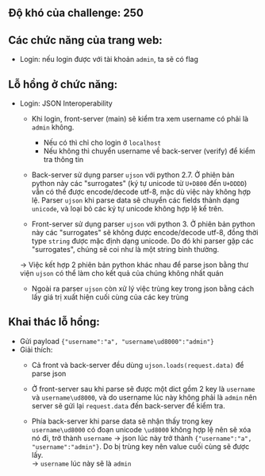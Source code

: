 ## Độ khó của challenge: 250

## Các chức năng của trang web:
- Login: nếu login được với tài khoản `admin`, ta sẽ có flag

## Lỗ hổng ở chức năng:
- Login: JSON Interoperability 
    - Khi login, front-server (main) sẽ kiểm tra xem username có phải là `admin` không.
        - Nếu có thì chỉ cho login ở `localhost`
        - Nếu không thì chuyển username về back-server (verify) để kiểm tra thông tin

    - Back-server sử dụng parser `ujson` với python 2.7. Ở phiên bản python này các "surrogates" (ký tự unicode từ `U+D800` đến `U+DDDD`) vẫn có thể được encode/decode utf-8, mặc dù việc này không hợp lệ. Parser `ujson` khi parse data sẽ chuyển các fields thành dạng `unicode`, và loại bỏ các ký tự unicode không hợp lệ kể trên.
    
    - Front-server sử dụng parser `ujson` với python 3. Ở phiên bản python này các "surrogates" sẽ không được encode/decode utf-8, đồng thời type `string` được mặc định dạng unicode. Do đó khi parser gặp các "surrogates", chúng sẽ coi như là một string bình thường.
    
    → Việc kết hợp 2 phiên bản python khác nhau để parse json bằng thư viện `ujson` có thể làm cho kết quả của chúng không nhất quán

    - Ngoài ra parser `ujson` còn xử lý việc trùng key trong json bằng cách lấy giá trị xuất hiện cuối cùng của các key trùng

## Khai thác lỗ hổng:
- Gửi payload `{"username":"a", "username\ud8000":"admin"}`
- Giải thích:
    - Cả front và back-server đều dùng `ujson.loads(request.data)` để parse json

    - Ở front-server sau khi parse sẽ được một dict gồm 2 key là `username` và `username\ud8000`,  và do username lúc này không phải là `admin` nên server sẽ gửi lại `request.data` đến back-server để kiểm tra.
    - Phía back-server khi parse data sẽ nhận thấy trong key `username\ud8000` có đoạn unicode `\ud8000` không hợp lệ nên sẽ xóa nó đi, trở thành `username` → json lúc này trở thành `{"username":"a", "username":"admin"}`. Do bị trùng key nên value cuối cùng sẽ được lấy.\
    → `username` lúc này sẽ là `admin`
